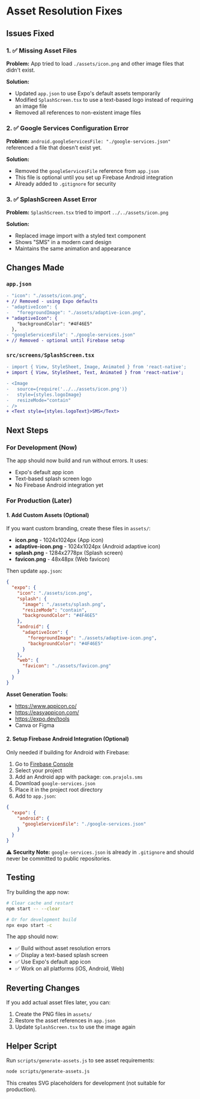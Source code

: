 # Asset Resolution Fixes

## Issues Fixed

### 1. ✅ Missing Asset Files
**Problem:** App tried to load `./assets/icon.png` and other image files that didn't exist.

**Solution:** 
- Updated `app.json` to use Expo's default assets temporarily
- Modified `SplashScreen.tsx` to use a text-based logo instead of requiring an image file
- Removed all references to non-existent image files

### 2. ✅ Google Services Configuration Error
**Problem:** `android.googleServicesFile: "./google-services.json"` referenced a file that doesn't exist yet.

**Solution:**
- Removed the `googleServicesFile` reference from `app.json`
- This file is optional until you set up Firebase Android integration
- Already added to `.gitignore` for security

### 3. ✅ SplashScreen Asset Error
**Problem:** `SplashScreen.tsx` tried to import `../../assets/icon.png`

**Solution:**
- Replaced image import with a styled text component
- Shows "SMS" in a modern card design
- Maintains the same animation and appearance

## Changes Made

### `app.json`
```diff
- "icon": "./assets/icon.png",
+ // Removed - using Expo defaults
- "adaptiveIcon": {
-   "foregroundImage": "./assets/adaptive-icon.png",
+ "adaptiveIcon": {
    "backgroundColor": "#4F46E5"
  },
- "googleServicesFile": "./google-services.json"
+ // Removed - optional until Firebase setup
```

### `src/screens/SplashScreen.tsx`
```diff
- import { View, StyleSheet, Image, Animated } from 'react-native';
+ import { View, StyleSheet, Text, Animated } from 'react-native';

- <Image
-   source={require('../../assets/icon.png')}
-   style={styles.logoImage}
-   resizeMode="contain"
- />
+ <Text style={styles.logoText}>SMS</Text>
```

## Next Steps

### For Development (Now)
The app should now build and run without errors. It uses:
- Expo's default app icon
- Text-based splash screen logo
- No Firebase Android integration yet

### For Production (Later)

#### 1. Add Custom Assets (Optional)
If you want custom branding, create these files in `assets/`:

- **icon.png** - 1024x1024px (App icon)
- **adaptive-icon.png** - 1024x1024px (Android adaptive icon)
- **splash.png** - 1284x2778px (Splash screen)
- **favicon.png** - 48x48px (Web favicon)

Then update `app.json`:
```json
{
  "expo": {
    "icon": "./assets/icon.png",
    "splash": {
      "image": "./assets/splash.png",
      "resizeMode": "contain",
      "backgroundColor": "#4F46E5"
    },
    "android": {
      "adaptiveIcon": {
        "foregroundImage": "./assets/adaptive-icon.png",
        "backgroundColor": "#4F46E5"
      }
    },
    "web": {
      "favicon": "./assets/favicon.png"
    }
  }
}
```

**Asset Generation Tools:**
- https://www.appicon.co/
- https://easyappicon.com/
- https://expo.dev/tools
- Canva or Figma

#### 2. Setup Firebase Android Integration (Optional)
Only needed if building for Android with Firebase:

1. Go to [Firebase Console](https://console.firebase.google.com/)
2. Select your project
3. Add an Android app with package: `com.prajols.sms`
4. Download `google-services.json`
5. Place it in the project root directory
6. Add to `app.json`:
```json
{
  "expo": {
    "android": {
      "googleServicesFile": "./google-services.json"
    }
  }
}
```

⚠️ **Security Note:** `google-services.json` is already in `.gitignore` and should never be committed to public repositories.

## Testing

Try building the app now:
```bash
# Clear cache and restart
npm start -- --clear

# Or for development build
npx expo start -c
```

The app should now:
- ✅ Build without asset resolution errors
- ✅ Display a text-based splash screen
- ✅ Use Expo's default app icon
- ✅ Work on all platforms (iOS, Android, Web)

## Reverting Changes

If you add actual asset files later, you can:
1. Create the PNG files in `assets/`
2. Restore the asset references in `app.json`
3. Update `SplashScreen.tsx` to use the image again

## Helper Script

Run `scripts/generate-assets.js` to see asset requirements:
```bash
node scripts/generate-assets.js
```

This creates SVG placeholders for development (not suitable for production).
